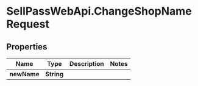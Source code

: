 # SellPassWebApi.ChangeShopNameRequest

## Properties

Name | Type | Description | Notes
------------ | ------------- | ------------- | -------------
**newName** | **String** |  | 


